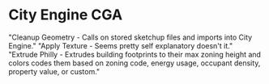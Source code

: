 # City Engine CGA
"Cleanup Geometry - Calls on stored sketchup files and imports into City Engine."
"Apply Texture - Seems pretty self explanatory doesn't it."
"Extrude Philly - Extrudes building footprints to their max zoning height and colors codes them based on zoning code, energy usage, occupant density, property value, or custom." 
